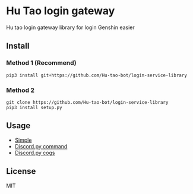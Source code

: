 # Hu Tao login gateway
Hu tao login gateway library for login Genshin easier

## Install
### Method 1 (Recommend)
```
pip3 install git+https://github.com/Hu-tao-bot/login-service-library
```
### Method 2
```
git clone https://github.com/Hu-tao-bot/login-service-library
pip3 install setup.py
```

## Usage
- [Simple](./example/basic.py)
- [Discord.py command](./example/discordpy.py)
- [Discord.py cogs](./example/discord_cog/)

## License 
MIT